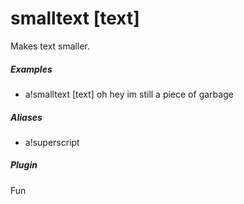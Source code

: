 # smalltext [text]

Makes text smaller.
			

##### Examples

* a!smalltext [text] oh hey im still a piece of garbage


##### Aliases

* a!superscript


##### Plugin
Fun